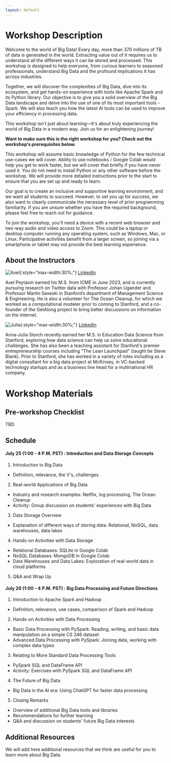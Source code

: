 ```yaml
---
layout: default
---
```


# Workshop Description

Welcome to the world of Big Data! Every day, more than 370 millions of TB of data is generated in the world. Extracting value out of it requires us to understand all the different ways it can be stored and processed. This workshop is designed to help everyone, from curious learners to seasoned professionals, understand Big Data and the profound implications it has across industries.

Together, we will discover the complexities of Big Data, dive into its ecosystem, and get hands-on experience with tools like Apache Spark and its Python library. Our objective is to give you a solid overview of the Big Data landscape and delve into the use of one of its most important tools - Spark. We will also teach you how the latest AI tools can be used to improve your efficiency in processing data.

This workshop isn't just about learning—it's about truly experiencing the world of Big Data in a modern way. Join us for an enlightening journey!

**Want to make sure this is the right workshop for you? Check out the workshop’s prerequisites below.**

This workshop will assume basic knowledge of Python for the few technical use-cases we will cover. Ability to use notebooks / Google Colab would help you get to work faster, but we will cover that briefly if you have never used it. You do not need to install Python or any other software before the workshop. We will provide more detailed instructions prior to the start to ensure that you are set up and ready to learn.

Our goal is to create an inclusive and supportive learning environment, and we want all students to succeed. However, to set you up for success, we also want to clearly communicate the necessary level of prior programming familiarity. If you are unsure whether you have the required background, please feel free to reach out for guidance.

To join the workshop, you'll need a device with a recent web browser and two-way audio and video access to Zoom. This could be a laptop or desktop computer running any operating system, such as Windows, Mac, or Linux. Participative activities benefit from a larger screen, so joining via a smartphone or tablet may not provide the best learning experience.

## About the Instructors

![Axel](/assets/img/profile_axel.jpg){:style="max-width:30%;"}
[LinkedIn](https://www.linkedin.com/in/axel-peytavin/)

Axel Peytavin earned his M.S. from ICME in June 2023, and is currently pursuing research on Twitter data with Professor Johan Ugander and Professor Martin Saveski in Stanford’s department of Management Science & Engineering. He is also a volunteer for The Ocean Cleanup, for which we worked as a computational modeler prior to coming to Stanford, and a co-founder of the GetAlong project to bring better discussions on information on the internet.

![Julia](/assets/img/profile_julia.jpg){:style="max-width:30%;"}
[LinkedIn](https://www.linkedin.com/in/anna-julia-storch-517142144/)

Anna-Julia Storch recently earned her M.S. in Education Data Science from Stanford, exploring how data science can help us solve educational challenges. She has also been a teaching assistant for Stanford's premier entrepreneurship courses including "The Lean Launchpad" (taught be Steve Blank). Prior to Stanford, she has worked in a variety of roles including as a digital consultant for a big data project at McKinsey, in VC-backed technology startups and as a business line head for a multinational HR company.

# Workshop Materials

## Pre-workshop Checklist

TBD

## Schedule

#### July 25 (1:00 - 4 P.M. PST) : Introduction and Data Storage Concepts

1. Introduction to Big Data

- Definition, relevance, the V's, challenges

2. Real-world Applications of Big Data

- Industry and research examples: Netflix, log processing, The Ocean Cleanup
- Activity: Group discussion on students' experiences with Big Data

3. Data Storage Overview

- Explanation of different ways of storing data: Relational, NoSQL, data warehouses, data lakes

4. Hands-on Activities with Data Storage

- Relational Databases: SQLite in Google Colab
- NoSQL Databases: MongoDB in Google Colab
- Data Warehouses and Data Lakes: Exploration of real-world data in cloud platforms

5. Q&A and Wrap Up

#### July 26 (1:00 - 4 P.M. PST) : Big Data Processing and Future Directions

1. Introduction to Apache Spark and Hadoop

- Definition, relevance, use cases, comparison of Spark and Hadoop

2. Hands-on Activities with Data Processing

- Basic Data Processing with PySpark: Reading, writing, and basic data manipulation on a simple CS 246 dataset
- Advanced Data Processing with PySpark: Joining data, working with complex data types

3. Relating to More Standard Data Processing Tools

- PySpark SQL and DataFrame API
- Activity: Exercises with PySpark SQL and DataFrame API

4. The Future of Big Data

- Big Data in the AI era: Using ChatGPT for faster data processing

5. Closing Remarks

- Overview of additional Big Data tools and libraries
- Recommendations for further learning
- Q&A and discussion on students' future Big Data interests

## Additional Resources

We will add here additional resources that we think are useful for you to learn more about Big Data.
